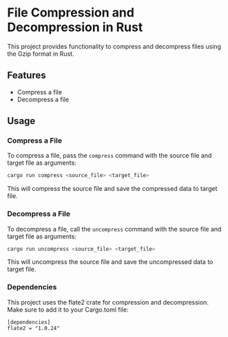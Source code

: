 # File Compression and Decompression in Rust

This project provides functionality to compress and decompress files using the Gzip format in Rust.

## Features

- Compress a file
- Decompress a file

## Usage

### Compress a File

To compress a file, pass the `compress` command with the source file and target file as arguments:

```rust
cargo run compress <source_file> <target_file>
```

This will compress the source file and save the compressed data to target file.

### Decompress a File

To decompress a file, call the `uncompress` command with the source file and target file as arguments:

```rust
cargo run uncompress <source_file> <target_file>
```

This will uncompress the source file and save the uncompressed data to target file.

### Dependencies
This project uses the flate2 crate for compression and decompression. Make sure to add it to your Cargo.toml file:

```
[dependencies]
flate2 = "1.0.24"
```